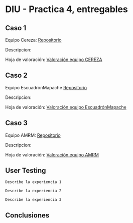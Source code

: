 # DIU - Practica 4, entregables

## Caso 1
Equipo Cereza: [Repositorio](https://github.com/DavidGmezHdez/DIU20)

Descripcion:

Hoja de valoración: [Valoración equipo CEREZA]()

## Caso 2
Equipo EscuadrónMapache [Repositorio](https://github.com/Galactic-O/DIU20)


Descripcion:

Hoja de valoración: [Valoración equipo EscuadrónMapache]()


## Caso 3

Equipo AMRM: [Repositorio](https://github.com/suribel/DIU20)

Descripcion:

Hoja de valoración:  [Valoración equipo AMRM]()

## User Testing

	Describe la experiencia 1

	Describe la experiencia 2

	Describe la experiencia 3


## Conclusiones
